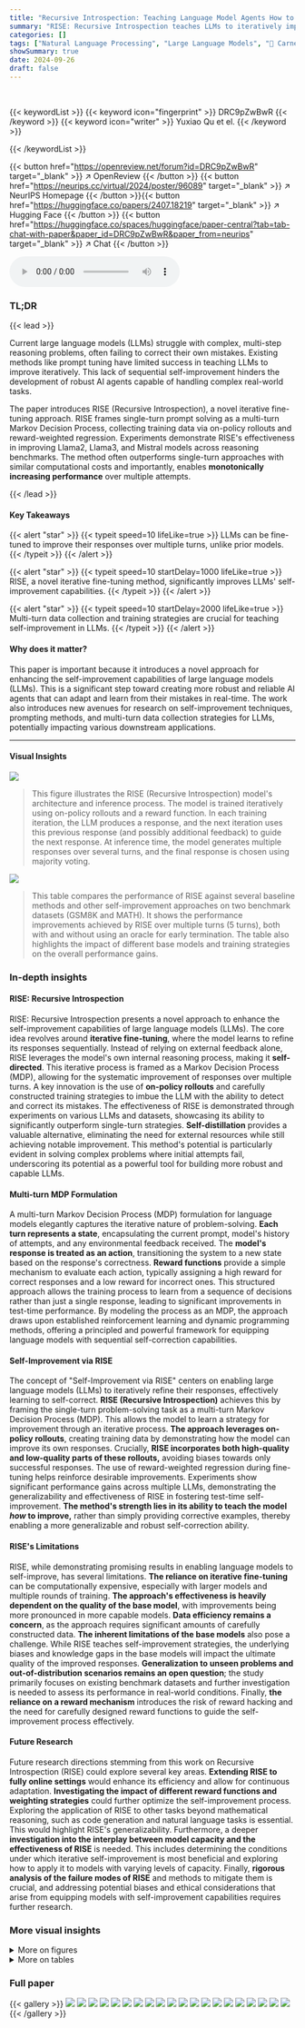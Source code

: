 ```yaml
---
title: "Recursive Introspection: Teaching Language Model Agents How to Self-Improve"
summary: "RISE: Recursive Introspection teaches LLMs to iteratively improve their responses, enabling self-correction and enhanced performance on challenging reasoning tasks."
categories: []
tags: ["Natural Language Processing", "Large Language Models", "🏢 Carnegie Mellon University",]
showSummary: true
date: 2024-09-26
draft: false
---
```


<br>

{{< keywordList >}}
{{< keyword icon="fingerprint" >}} DRC9pZwBwR {{< /keyword >}}
{{< keyword icon="writer" >}} Yuxiao Qu et el. {{< /keyword >}}
 
{{< /keywordList >}}

{{< button href="https://openreview.net/forum?id=DRC9pZwBwR" target="_blank" >}}
↗ OpenReview
{{< /button >}}
{{< button href="https://neurips.cc/virtual/2024/poster/96089" target="_blank" >}}
↗ NeurIPS Homepage
{{< /button >}}{{< button href="https://huggingface.co/papers/2407.18219" target="_blank" >}}
↗ Hugging Face
{{< /button >}}
{{< button href="https://huggingface.co/spaces/huggingface/paper-central?tab=tab-chat-with-paper&paper_id=DRC9pZwBwR&paper_from=neurips" target="_blank" >}}
↗ Chat
{{< /button >}}



<audio controls>
    <source src="https://ai-paper-reviewer.com/DRC9pZwBwR/podcast.wav" type="audio/wav">
    Your browser does not support the audio element.
</audio>


### TL;DR


{{< lead >}}

Current large language models (LLMs) struggle with complex, multi-step reasoning problems, often failing to correct their own mistakes.  Existing methods like prompt tuning have limited success in teaching LLMs to improve iteratively. This lack of sequential self-improvement hinders the development of robust AI agents capable of handling complex real-world tasks.

The paper introduces RISE (Recursive Introspection), a novel iterative fine-tuning approach. RISE frames single-turn prompt solving as a multi-turn Markov Decision Process, collecting training data via on-policy rollouts and reward-weighted regression. Experiments demonstrate RISE's effectiveness in improving Llama2, Llama3, and Mistral models across reasoning benchmarks.  The method often outperforms single-turn approaches with similar computational costs and importantly, enables **monotonically increasing performance** over multiple attempts.

{{< /lead >}}


#### Key Takeaways

{{< alert "star" >}}
{{< typeit speed=10 lifeLike=true >}} LLMs can be fine-tuned to improve their responses over multiple turns, unlike prior models. {{< /typeit >}}
{{< /alert >}}

{{< alert "star" >}}
{{< typeit speed=10 startDelay=1000 lifeLike=true >}} RISE, a novel iterative fine-tuning method, significantly improves LLMs' self-improvement capabilities. {{< /typeit >}}
{{< /alert >}}

{{< alert "star" >}}
{{< typeit speed=10 startDelay=2000 lifeLike=true >}} Multi-turn data collection and training strategies are crucial for teaching self-improvement in LLMs. {{< /typeit >}}
{{< /alert >}}

#### Why does it matter?
This paper is important because it introduces a novel approach for enhancing the self-improvement capabilities of large language models (LLMs).  This is a significant step toward creating more robust and reliable AI agents that can adapt and learn from their mistakes in real-time.  The work also introduces new avenues for research on self-improvement techniques, prompting methods, and multi-turn data collection strategies for LLMs, potentially impacting various downstream applications.

------
#### Visual Insights



![](https://ai-paper-reviewer.com/DRC9pZwBwR/figures_1_1.jpg)

> This figure illustrates the RISE (Recursive Introspection) model's architecture and inference process.  The model is trained iteratively using on-policy rollouts and a reward function.  In each training iteration, the LLM produces a response, and the next iteration uses this previous response (and possibly additional feedback) to guide the next response. At inference time, the model generates multiple responses over several turns, and the final response is chosen using majority voting.





![](https://ai-paper-reviewer.com/DRC9pZwBwR/tables_6_1.jpg)

> This table compares the performance of RISE against several baseline methods and other self-improvement approaches on two benchmark datasets (GSM8K and MATH).  It shows the performance improvements achieved by RISE over multiple turns (5 turns), both with and without using an oracle for early termination. The table also highlights the impact of different base models and training strategies on the overall performance gains.





### In-depth insights


#### RISE: Recursive Introspection
RISE: Recursive Introspection presents a novel approach to enhance the self-improvement capabilities of large language models (LLMs).  The core idea revolves around **iterative fine-tuning**, where the model learns to refine its responses sequentially.  Instead of relying on external feedback alone, RISE leverages the model's own internal reasoning process, making it **self-directed**. This iterative process is framed as a Markov Decision Process (MDP), allowing for the systematic improvement of responses over multiple turns.  A key innovation is the use of **on-policy rollouts** and carefully constructed training strategies to imbue the LLM with the ability to detect and correct its mistakes.  The effectiveness of RISE is demonstrated through experiments on various LLMs and datasets, showcasing its ability to significantly outperform single-turn strategies.  **Self-distillation** provides a valuable alternative, eliminating the need for external resources while still achieving notable improvement.  This method's potential is particularly evident in solving complex problems where initial attempts fail, underscoring its potential as a powerful tool for building more robust and capable LLMs.

#### Multi-turn MDP Formulation
A multi-turn Markov Decision Process (MDP) formulation for language models elegantly captures the iterative nature of problem-solving.  **Each turn represents a state**, encapsulating the current prompt, model's history of attempts, and any environmental feedback received.  The **model's response is treated as an action**, transitioning the system to a new state based on the response's correctness.  **Reward functions** provide a simple mechanism to evaluate each action, typically assigning a high reward for correct responses and a low reward for incorrect ones. This structured approach allows the training process to learn from a sequence of decisions rather than just a single response, leading to significant improvements in test-time performance. By modeling the process as an MDP, the approach draws upon established reinforcement learning and dynamic programming methods, offering a principled and powerful framework for equipping language models with sequential self-correction capabilities.

#### Self-Improvement via RISE
The concept of "Self-Improvement via RISE" centers on enabling large language models (LLMs) to iteratively refine their responses, effectively learning to self-correct.  **RISE (Recursive Introspection)** achieves this by framing the single-turn problem-solving task as a multi-turn Markov Decision Process (MDP).  This allows the model to learn a strategy for improvement through an iterative process.  **The approach leverages on-policy rollouts**,  creating training data by demonstrating how the model can improve its own responses.  Crucially, **RISE incorporates both high-quality and low-quality parts of these rollouts,** avoiding biases towards only successful responses.  The use of reward-weighted regression during fine-tuning helps reinforce desirable improvements.  Experiments show significant performance gains across multiple LLMs, demonstrating the generalizability and effectiveness of RISE in fostering test-time self-improvement.  **The method's strength lies in its ability to teach the model *how* to improve,** rather than simply providing corrective examples, thereby enabling a more generalizable and robust self-correction ability.

#### RISE's Limitations
RISE, while demonstrating promising results in enabling language models to self-improve, has several limitations.  **The reliance on iterative fine-tuning** can be computationally expensive, especially with larger models and multiple rounds of training.  **The approach's effectiveness is heavily dependent on the quality of the base model**, with improvements being more pronounced in more capable models.  **Data efficiency remains a concern**, as the approach requires significant amounts of carefully constructed data.  **The inherent limitations of the base models** also pose a challenge.  While RISE teaches self-improvement strategies, the underlying biases and knowledge gaps in the base models will impact the ultimate quality of the improved responses.  **Generalization to unseen problems and out-of-distribution scenarios remains an open question**; the study primarily focuses on existing benchmark datasets and further investigation is needed to assess its performance in real-world conditions. Finally, **the reliance on a reward mechanism** introduces the risk of reward hacking and the need for carefully designed reward functions to guide the self-improvement process effectively.

#### Future Research
Future research directions stemming from this work on Recursive Introspection (RISE) could explore several key areas. **Extending RISE to fully online settings** would enhance its efficiency and allow for continuous adaptation.  **Investigating the impact of different reward functions and weighting strategies** could further optimize the self-improvement process.  Exploring the application of RISE to other tasks beyond mathematical reasoning, such as code generation and natural language tasks is essential. This would highlight RISE's generalizability.  Furthermore, a deeper **investigation into the interplay between model capacity and the effectiveness of RISE** is needed.  This includes determining the conditions under which iterative self-improvement is most beneficial and exploring how to apply it to models with varying levels of capacity. Finally, **rigorous analysis of the failure modes of RISE** and methods to mitigate them is crucial, and addressing potential biases and ethical considerations that arise from equipping models with self-improvement capabilities requires further research.


### More visual insights

<details>
<summary>More on figures
</summary>


![](https://ai-paper-reviewer.com/DRC9pZwBwR/figures_2_1.jpg)

> This figure illustrates the transformation of single-turn question answering into a multi-turn Markov Decision Process (MDP).  The left side shows the single-turn problem, where a query leads to a response, and if incorrect, a reward of 0 and a new state are given.  This repeats until a correct answer is found. The right side depicts the multi-turn MDP data collection process.  Data is collected by simulating multiple turns of the LLM attempting to answer the query.  Improvement is achieved through either self-distillation (the model generating multiple responses, selecting the best) or distillation (using a more capable model). The improved responses and their rewards constitute the training data for RISE.


![](https://ai-paper-reviewer.com/DRC9pZwBwR/figures_4_1.jpg)

> The figure illustrates the RISE (Recursive Introspection) model, which uses a multi-round training process on on-policy rollouts and a reward function to enable language models to improve their responses iteratively over multiple turns.  During inference, the model generates several responses over multiple turns and then uses majority voting to determine the final response. This contrasts with standard single-turn methods, enabling the model to refine its answer over time and ultimately yield a better result.


![](https://ai-paper-reviewer.com/DRC9pZwBwR/figures_5_1.jpg)

> This figure shows the results of an experiment comparing two training methods: 'Classic' and 'RISE'. The left panel shows the probability of the true answer given the input prompt for both methods.  It demonstrates that the RISE model consistently achieves a higher probability of generating the correct answer. The right panel displays the training loss (perplexity) for both methods across epochs. Here, the reduction in loss is significantly lower for the classic method, indicating that the RISE method improves the model's ability to fit the target distribution using a sequence of answers.


![](https://ai-paper-reviewer.com/DRC9pZwBwR/figures_5_2.jpg)

> This figure shows the success rate of RISE on problems that could not be solved by sampling at the first turn with a larger budget (pass@B).  The x-axis represents the number of turns (k) in a 5-turn RISE experiment, and the y-axis is the success rate.  The bars show the success rates of the base model after boosting ('Boost Model') and after two iterations of RISE ('Iteration2 Model').  The hatched bars illustrate the improvement achieved by using oracle feedback during the RISE iterations.


![](https://ai-paper-reviewer.com/DRC9pZwBwR/figures_8_1.jpg)

> This figure illustrates the process of converting single-turn problems into multi-turn Markov Decision Processes (MDPs) and collecting training data for the RISE model. The left side shows the MDP formulation, where each state represents the prompt and interaction history, actions are LLM responses, and rewards indicate correctness. The right side details the data collection strategy using self-distillation (sampling multiple responses from the current model) or distillation (querying a stronger model) to generate improved responses and build the training dataset.


![](https://ai-paper-reviewer.com/DRC9pZwBwR/figures_9_1.jpg)

> The figure illustrates the RISE (Recursive Introspection) model.  It shows how the model iteratively improves its responses over multiple turns.  In each turn, the model generates a response, and then uses this response (along with optional feedback) to inform the next turn's response.  Finally, at inference time, a majority voting mechanism is used to combine the responses from different turns to produce the final, improved output.


![](https://ai-paper-reviewer.com/DRC9pZwBwR/figures_19_1.jpg)

> This figure illustrates the two inference modes of the RISE model: with and without oracle.  The 'with oracle' mode allows the model to verify its answer against an external environment after each attempt and stop when it finds the correct answer. The 'without oracle' mode makes the model iteratively refine its answer multiple times and uses majority voting to combine candidate outputs from multiple turns to generate the final output.  If the number of turns exceeds the training iterations, the model uses a sliding window of the most recent turns to avoid any distribution shift at test time.


![](https://ai-paper-reviewer.com/DRC9pZwBwR/figures_20_1.jpg)

> This figure illustrates the RISE (Recursive Introspection) model.  The model uses multiple rounds of training with on-policy rollouts and feedback from a reward function to learn how to iteratively improve its responses. During inference, it generates multiple responses over several turns, then employs majority voting to determine the final answer.


![](https://ai-paper-reviewer.com/DRC9pZwBwR/figures_24_1.jpg)

> The figure illustrates the RISE (Recursive Introspection) framework.  It shows a multi-turn training process where an LLM iteratively refines its responses based on feedback (either from a more capable model or self-evaluation) and a reward function. At inference time, a majority vote among the candidate responses from different turns determines the final output.  The diagram visually represents the iterative refinement process, highlighting the key components of the RISE method, namely multi-turn training, on-policy rollouts, supervision, and majority voting.


</details>




<details>
<summary>More on tables
</summary>


![](https://ai-paper-reviewer.com/DRC9pZwBwR/tables_7_1.jpg)
> This table compares the performance of RISE against other state-of-the-art methods on two benchmark datasets, GSM8K and MATH. The table shows that RISE significantly improves performance over multiple turns compared to baselines and other self-improvement approaches. Notably, RISE's improvement is more substantial when early termination with an oracle is not allowed, showcasing its effectiveness in test-time self-improvement.

![](https://ai-paper-reviewer.com/DRC9pZwBwR/tables_16_1.jpg)
> This table compares the performance of RISE against several baseline methods and other approaches on two datasets: GSM8K and MATH.  The results show that RISE consistently outperforms other methods, particularly in multi-turn scenarios where the model iteratively refines its responses.  The table also highlights the impact of using a more capable base model and the importance of the algorithmic design of RISE for achieving self-improvement.

![](https://ai-paper-reviewer.com/DRC9pZwBwR/tables_18_1.jpg)
> This table compares the performance of RISE against several baseline methods and other state-of-the-art approaches on two benchmark datasets: GSM8K and MATH.  The results show that RISE significantly improves the performance of language models over multiple sequential attempts, outperforming other methods, especially without oracle feedback. It also demonstrates that the improvements are more substantial when using a more capable base model and that simply fine-tuning on the same data used by RISE does not achieve similar results, highlighting the importance of RISE's algorithmic design.

![](https://ai-paper-reviewer.com/DRC9pZwBwR/tables_18_2.jpg)
> This table compares the performance of RISE against several baselines and other self-improvement methods across two datasets (GSM8K and MATH).  The key finding is that RISE consistently shows significantly greater performance improvements over multiple turns compared to other approaches, especially when early termination using an oracle is not allowed.  Furthermore, even when using a stronger base model, RISE still demonstrates improvements over other methods and achieves state-of-the-art performance in some cases.  The results suggest that the algorithmic design choices in RISE are crucial for its success in enabling self-improvement.

![](https://ai-paper-reviewer.com/DRC9pZwBwR/tables_19_1.jpg)
> This table compares the performance of RISE against other state-of-the-art methods (Self-Refine, GLORE, V-STAR) and baselines on two benchmark datasets, GSM8K and MATH.  It shows the improvement in performance (measured by m1@t1, m5@t1, m1@t5, and p1@t5 metrics)  when using RISE with different base models (Llama2 and Mistral-7B) and different training iterations. The table highlights that RISE consistently outperforms other methods by achieving significant improvements across both datasets and different evaluation metrics, especially when multiple attempts are allowed.  It also showcases the impact of using a stronger base model and the importance of RISE's unique algorithm design.

![](https://ai-paper-reviewer.com/DRC9pZwBwR/tables_20_1.jpg)
> This table compares the performance of RISE against several baseline and related methods on two benchmark datasets (GSM8K and MATH).  It shows the accuracy of different models at solving problems in a single attempt (m1@t1 and m5@t1, representing the first turn performance with 1 and 5 samples respectively) and after multiple attempts (m1@t5, representing the accuracy of a single model after 5 iterations, and p1@t5, representing the performance when the model is allowed to terminate early with an oracle for a correct answer). The table highlights RISE's significant performance improvement over multiple turns, especially in comparison to methods such as Self-Refine which show degraded performance, and GLORE which uses multiple models and still underperforms RISE. The results also demonstrate that using RISE with a stronger base model further enhances its effectiveness.

![](https://ai-paper-reviewer.com/DRC9pZwBwR/tables_21_1.jpg)
> This table compares the performance of RISE against several baselines and other self-improvement methods on two datasets: GSM8K and MATH.  The results show that RISE significantly outperforms the baselines and other methods in terms of improving model performance over multiple turns, especially when early termination with an oracle is not allowed.  The table highlights the importance of RISE's algorithmic design and demonstrates that its performance benefits are transferable to different base models.

![](https://ai-paper-reviewer.com/DRC9pZwBwR/tables_26_1.jpg)
> This table compares the performance of RISE against several baselines and other self-improvement methods on two benchmark datasets, GSM8K and MATH.  It shows the improvement in performance (percentage of correct answers) after one turn and five turns of reasoning, with and without the help of an oracle providing feedback. The table highlights that RISE significantly outperforms other methods in terms of multi-turn improvement, especially without oracle feedback.  It also demonstrates that using a stronger base model with RISE leads to even greater improvements and that simply fine-tuning on the data generated by RISE is not enough to achieve similar results.

![](https://ai-paper-reviewer.com/DRC9pZwBwR/tables_26_2.jpg)
> This table compares the performance of RISE against several baselines and other self-improvement methods on two datasets, GSM8K and MATH.  The results demonstrate RISE's superior performance, particularly its ability to significantly improve model performance over multiple turns (5 turns), especially when compared to methods like Self-Refine, which showed degraded performance without an oracle.  The table also highlights the importance of RISE's algorithmic design in achieving these results, as simply fine-tuning on the same data used by RISE didn't produce similar improvements.  The use of a stronger base model (Mistral-7B) further enhanced the performance gains with RISE.

</details>




### Full paper

{{< gallery >}}
<img src="https://ai-paper-reviewer.com/DRC9pZwBwR/1.png" class="grid-w50 md:grid-w33 xl:grid-w25" />
<img src="https://ai-paper-reviewer.com/DRC9pZwBwR/2.png" class="grid-w50 md:grid-w33 xl:grid-w25" />
<img src="https://ai-paper-reviewer.com/DRC9pZwBwR/3.png" class="grid-w50 md:grid-w33 xl:grid-w25" />
<img src="https://ai-paper-reviewer.com/DRC9pZwBwR/4.png" class="grid-w50 md:grid-w33 xl:grid-w25" />
<img src="https://ai-paper-reviewer.com/DRC9pZwBwR/5.png" class="grid-w50 md:grid-w33 xl:grid-w25" />
<img src="https://ai-paper-reviewer.com/DRC9pZwBwR/6.png" class="grid-w50 md:grid-w33 xl:grid-w25" />
<img src="https://ai-paper-reviewer.com/DRC9pZwBwR/7.png" class="grid-w50 md:grid-w33 xl:grid-w25" />
<img src="https://ai-paper-reviewer.com/DRC9pZwBwR/8.png" class="grid-w50 md:grid-w33 xl:grid-w25" />
<img src="https://ai-paper-reviewer.com/DRC9pZwBwR/9.png" class="grid-w50 md:grid-w33 xl:grid-w25" />
<img src="https://ai-paper-reviewer.com/DRC9pZwBwR/10.png" class="grid-w50 md:grid-w33 xl:grid-w25" />
<img src="https://ai-paper-reviewer.com/DRC9pZwBwR/11.png" class="grid-w50 md:grid-w33 xl:grid-w25" />
<img src="https://ai-paper-reviewer.com/DRC9pZwBwR/12.png" class="grid-w50 md:grid-w33 xl:grid-w25" />
<img src="https://ai-paper-reviewer.com/DRC9pZwBwR/13.png" class="grid-w50 md:grid-w33 xl:grid-w25" />
<img src="https://ai-paper-reviewer.com/DRC9pZwBwR/14.png" class="grid-w50 md:grid-w33 xl:grid-w25" />
<img src="https://ai-paper-reviewer.com/DRC9pZwBwR/15.png" class="grid-w50 md:grid-w33 xl:grid-w25" />
<img src="https://ai-paper-reviewer.com/DRC9pZwBwR/16.png" class="grid-w50 md:grid-w33 xl:grid-w25" />
<img src="https://ai-paper-reviewer.com/DRC9pZwBwR/17.png" class="grid-w50 md:grid-w33 xl:grid-w25" />
<img src="https://ai-paper-reviewer.com/DRC9pZwBwR/18.png" class="grid-w50 md:grid-w33 xl:grid-w25" />
<img src="https://ai-paper-reviewer.com/DRC9pZwBwR/19.png" class="grid-w50 md:grid-w33 xl:grid-w25" />
<img src="https://ai-paper-reviewer.com/DRC9pZwBwR/20.png" class="grid-w50 md:grid-w33 xl:grid-w25" />
{{< /gallery >}}